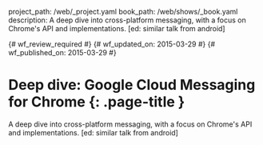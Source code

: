 project_path: /web/_project.yaml
book_path: /web/shows/_book.yaml
description: A deep dive into cross-platform messaging, with a focus on Chrome's API and implementations.  [ed: similar talk from android]

{# wf_review_required #}
{# wf_updated_on: 2015-03-29 #}
{# wf_published_on: 2015-03-29 #}

# Deep dive: Google Cloud Messaging for Chrome {: .page-title }

A deep dive into cross-platform messaging, with a focus on Chrome's API and implementations.  [ed: similar talk from android]
